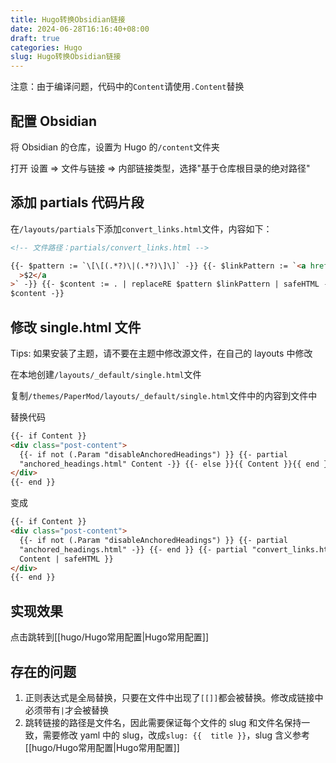 ```yaml
---
title: Hugo转换Obsidian链接
date: 2024-06-28T16:16:40+08:00
draft: true
categories: Hugo
slug: Hugo转换Obsidian链接
---
```


注意：由于编译问题，代码中的`Content`请使用`.Content`替换

## 配置 Obsidian

将 Obsidian 的仓库，设置为 Hugo 的`/content`文件夹

打开 设置 => 文件与链接 => 内部链接类型，选择"基于仓库根目录的绝对路径"

## 添加 partials 代码片段

在`/layouts/partials`下添加`convert_links.html`文件，内容如下：

```html
<!-- 文件路径：partials/convert_links.html -->

{{- $pattern := `\[\[(.*?)\|(.*?)\]\]` -}} {{- $linkPattern := `<a href="/$1"
  >$2</a
>` -}} {{- $content := . | replaceRE $pattern $linkPattern | safeHTML -}} {{-
$content -}}
```

## 修改 single.html 文件

Tips: 如果安装了主题，请不要在主题中修改源文件，在自己的 layouts 中修改

在本地创建`/layouts/_default/single.html`文件

复制`/themes/PaperMod/layouts/_default/single.html`文件中的内容到文件中

替换代码

```html
{{- if Content }}
<div class="post-content">
  {{- if not (.Param "disableAnchoredHeadings") }} {{- partial
  "anchored_headings.html" Content -}} {{- else }}{{ Content }}{{ end }}
</div>
{{- end }}
```

变成

```html
{{- if Content }}
<div class="post-content">
  {{- if not (.Param "disableAnchoredHeadings") }} {{- partial
  "anchored_headings.html" -}} {{- end }} {{- partial "convert_links.html"
  Content | safeHTML }}
</div>
{{- end }}
```

## 实现效果

点击跳转到[[hugo/Hugo常用配置|Hugo常用配置]]

## 存在的问题

1. 正则表达式是全局替换，只要在文件中出现了`[[]]`都会被替换。修改成链接中必须带有`|`才会被替换
2. 跳转链接的路径是文件名，因此需要保证每个文件的 slug 和文件名保持一致，需要修改 yaml 中的 slug，改成`slug: {{  title }}`，slug 含义参考[[hugo/Hugo常用配置|Hugo常用配置]]
